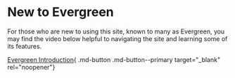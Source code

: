 # New to Evergreen

For those who are new to using this site, known to many as Evergreen, you may find the video below helpful to navigating the site and learning some of its features.

[Evergreen Introduction](https://mygainwell-my.sharepoint.com/:v:/g/personal/kaelyn_dobbins_gainwelltechnologies_com/EeZKyLqQZExFkHh5yF4Eyc4BrzZKC5hPSQBCLqy4hoogIw?e=FcxrpH){ .md-button .md-button--primary target="_blank" rel="noopener"}
